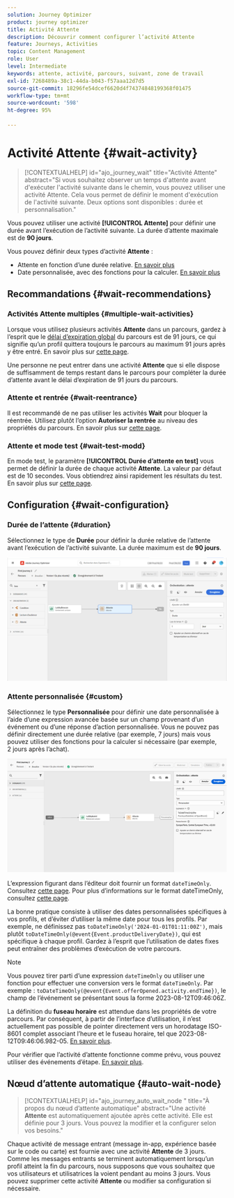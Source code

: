 ```yaml
---
solution: Journey Optimizer
product: journey optimizer
title: Activité Attente
description: Découvrir comment configurer l’activité Attente
feature: Journeys, Activities
topic: Content Management
role: User
level: Intermediate
keywords: attente, activité, parcours, suivant, zone de travail
exl-id: 7268489a-38c1-44da-b043-f57aaa12d7d5
source-git-commit: 18296fe54dcef6620d4f74374848199368f01475
workflow-type: tm+mt
source-wordcount: '598'
ht-degree: 95%

---
```


# Activité Attente {#wait-activity}

>[!CONTEXTUALHELP]
>id="ajo_journey_wait"
>title="Activité Attente"
>abstract="Si vous souhaitez observer un temps d&#39;attente avant d&#39;exécuter l&#39;activité suivante dans le chemin, vous pouvez utiliser une activité Attente. Cela vous permet de définir le moment d&#39;exécution de l&#39;activité suivante. Deux options sont disponibles : durée et personnalisation."

Vous pouvez utiliser une activité **[!UICONTROL Attente]** pour définir une durée avant l’exécution de l’activité suivante.  La durée d’attente maximale est de **90 jours**.

Vous pouvez définir deux types d’activité **Attente** :

* Attente en fonction d’une durée relative. [En savoir plus](#duration)
* Date personnalisée, avec des fonctions pour la calculer. [En savoir plus](#custom)

<!--
* [Email send time optimization](#email_send_time_optimization)
* [Fixed date](#fixed_date) 
-->

## Recommandations {#wait-recommendations}

### Activités Attente multiples {#multiple-wait-activities}

Lorsque vous utilisez plusieurs activités **Attente** dans un parcours, gardez à l’esprit que le [délai d’expiration global](journey-properties.md#global_timeout) du parcours est de 91 jours, ce qui signifie qu’un profil quittera toujours le parcours au maximum 91 jours après y être entré. En savoir plus sur [cette page](journey-properties.md#global_timeout).

Une personne ne peut entrer dans une activité **Attente** que si elle dispose de suffisamment de temps restant dans le parcours pour compléter la durée d’attente avant le délai d’expiration de 91 jours du parcours.

### Attente et rentrée {#wait-reentrance}

Il est recommandé de ne pas utiliser les activités **Wait** pour bloquer la réentrée. Utilisez plutôt l’option **Autoriser la rentrée** au niveau des propriétés du parcours. En savoir plus sur [cette page](../building-journeys/journey-properties.md#entrance).

### Attente et mode test {#wait-test-modd}

En mode test, le paramètre **[!UICONTROL Durée d’attente en test]** vous permet de définir la durée de chaque activité **Attente**. La valeur par défaut est de 10 secondes. Vous obtiendrez ainsi rapidement les résultats du test. En savoir plus sur [cette page](../building-journeys/testing-the-journey.md).

## Configuration {#wait-configuration}

### Durée de l’attente {#duration}

Sélectionnez le type de **Durée** pour définir la durée relative de l’attente avant l’exécution de l’activité suivante. La durée maximum est de **90 jours**.

![Définition de la durée d’attente](assets/journey55.png)

<!--
## Fixed date wait{#fixed_date}

Select the date for the execution of the next activity.

![](assets/journey56.png)

-->

### Attente personnalisée {#custom}

Sélectionnez le type **Personnalisée** pour définir une date personnalisée à l’aide d’une expression avancée basée sur un champ provenant d’un événement ou d’une réponse d’action personnalisée. Vous ne pouvez pas définir directement une durée relative (par exemple, 7 jours) mais vous pouvez utiliser des fonctions pour la calculer si nécessaire (par exemple, 2 jours après l’achat).

![Définition d’une attente personnalisée avec une expression](assets/journey57.png)

L’expression figurant dans l’éditeur doit fournir un format `dateTimeOnly`. Consultez [cette page](expression/expressionadvanced.md). Pour plus d’informations sur le format dateTimeOnly, consultez [cette page](expression/data-types.md).

La bonne pratique consiste à utiliser des dates personnalisées spécifiques à vos profils, et d’éviter d’utiliser la même date pour tous les profils. Par exemple, ne définissez pas `toDateTimeOnly('2024-01-01T01:11:00Z')`, mais plutôt `toDateTimeOnly(@event{Event.productDeliveryDate})`, qui est spécifique à chaque profil. Gardez à l’esprit que l’utilisation de dates fixes peut entraîner des problèmes d’exécution de votre parcours.


>[!NOTE]
>
>Vous pouvez tirer parti d’une expression `dateTimeOnly` ou utiliser une fonction pour effectuer une conversion vers le format `dateTimeOnly`. Par exemple : `toDateTimeOnly(@event{Event.offerOpened.activity.endTime})`, le champ de l’événement se présentant sous la forme 2023-08-12T09:46:06Z.
>
>La définition du **fuseau horaire** est attendue dans les propriétés de votre parcours. Par conséquent, à partir de l’interface d’utilisation, il n’est actuellement pas possible de pointer directement vers un horodatage ISO-8601 complet associant l’heure et le fuseau horaire, tel que 2023-08-12T09:46:06.982-05. [En savoir plus](../building-journeys/timezone-management.md).


Pour vérifier que l’activité d’attente fonctionne comme prévu, vous pouvez utiliser des événements d’étape. [En savoir plus](../reports/query-examples.md#common-queries).

<!--## Email send time optimization{#email_send_time_optimization}

This type of wait uses a score calculated in Adobe Experience Platform. The score calculates the propensity to click or open an email in the future based on past behavior. Note that the algorithm calculating the score needs a certain amount of data to work. As a result, when it does not have enough data, the default wait time will apply. At publication time, you'll be notified that the default time applies.

>[!NOTE]
>
>The first event of your journey must have a namespace.
>
>This capability is only available after an **[!UICONTROL Email]** activity. You need to have Adobe Campaign Standard.

1. In the **[!UICONTROL Amount of time]** field, define the number of hours to consider to optimize email sending.
1. In the **[!UICONTROL Optimization type]** field, choose if the optimization should increase clicks or opens.
1. In the **[!UICONTROL Default time]** field, define the default time to wait if the predictive send time score is not available.

    >[!NOTE]
    >
    >Note that the send time score can be unavailable because there is not enough data to perform the calculation. In this case, you will be informed, at publication time, that the default time applies.

![](assets/journey57bis.png)-->

## Nœud d’attente automatique  {#auto-wait-node}


>[!CONTEXTUALHELP]
>id="ajo_journey_auto_wait_node "
>title="À propos du nœud d’attente automatique"
>abstract="Une activité **Attente** est automatiquement ajoutée après cette activité. Elle est définie pour 3 jours. Vous pouvez la modifier et la configurer selon vos besoins."

Chaque activité de message entrant (message in-app, expérience basée sur le code ou carte) est fournie avec une activité **Attente** de 3 jours. Comme les messages entrants se terminent automatiquement lorsqu’un profil atteint la fin du parcours, nous supposons que vous souhaitez que vos utilisateurs et utilisatrices la voient pendant au moins 3 jours. Vous pouvez supprimer cette activité **Attente** ou modifier sa configuration si nécessaire.